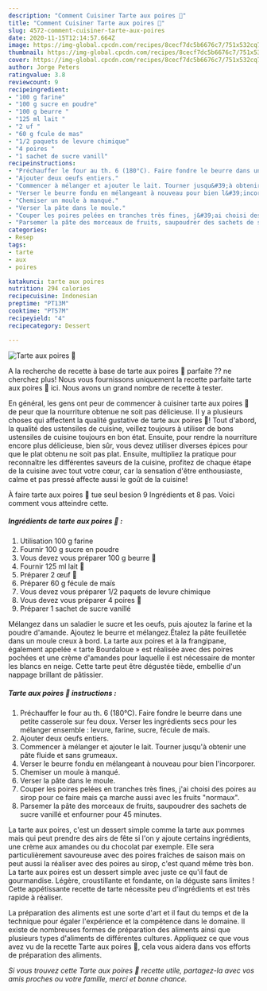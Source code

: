 ```yaml
---
description: "Comment Cuisiner Tarte aux poires 🍐"
title: "Comment Cuisiner Tarte aux poires 🍐"
slug: 4572-comment-cuisiner-tarte-aux-poires
date: 2020-11-15T12:14:57.664Z
image: https://img-global.cpcdn.com/recipes/8cecf7dc5b6676c7/751x532cq70/tarte-aux-poires-🍐-photo-principale-de-la-recette.jpg
thumbnail: https://img-global.cpcdn.com/recipes/8cecf7dc5b6676c7/751x532cq70/tarte-aux-poires-🍐-photo-principale-de-la-recette.jpg
cover: https://img-global.cpcdn.com/recipes/8cecf7dc5b6676c7/751x532cq70/tarte-aux-poires-🍐-photo-principale-de-la-recette.jpg
author: Jorge Peters
ratingvalue: 3.8
reviewcount: 9
recipeingredient:
- "100 g farine"
- "100 g sucre en poudre"
- "100 g beurre "
- "125 ml lait "
- "2 uf "
- "60 g fcule de mas"
- "1/2 paquets de levure chimique"
- "4 poires "
- "1 sachet de sucre vanill"
recipeinstructions:
- "Préchauffer le four au th. 6 (180°C). Faire fondre le beurre dans une petite casserole sur feu doux. Verser les ingrédients secs pour les mélanger ensemble : levure, farine, sucre, fécule de maïs."
- "Ajouter deux oeufs entiers."
- "Commencer à mélanger et ajouter le lait. Tourner jusqu&#39;à obtenir une pâte fluide et sans grumeaux."
- "Verser le beurre fondu en mélangeant à nouveau pour bien l&#39;incorporer."
- "Chemiser un moule à manqué."
- "Verser la pâte dans le moule."
- "Couper les poires pelées en tranches très fines, j&#39;ai choisi des poires au sirop pour ce faire mais ça marche aussi avec les fruits &#34;normaux&#34;."
- "Parsemer la pâte des morceaux de fruits, saupoudrer des sachets de sucre vanillé et enfourner pour 45 minutes."
categories:
- Resep
tags:
- tarte
- aux
- poires

katakunci: tarte aux poires 
nutrition: 294 calories
recipecuisine: Indonesian
preptime: "PT13M"
cooktime: "PT57M"
recipeyield: "4"
recipecategory: Dessert

---
```



![Tarte aux poires 🍐](https://img-global.cpcdn.com/recipes/8cecf7dc5b6676c7/751x532cq70/tarte-aux-poires-🍐-photo-principale-de-la-recette.jpg)

A la recherche de recette à base de tarte aux poires 🍐 parfaite ?? ne cherchez plus! Nous vous fournissons uniquement la recette parfaite tarte aux poires 🍐 ici. Nous avons un grand nombre de recette à tester.

En général, les gens ont peur de commencer à cuisiner tarte aux poires 🍐 de peur que la nourriture obtenue ne soit pas délicieuse. Il y a plusieurs choses qui affectent la qualité gustative de tarte aux poires 🍐! Tout d'abord, la qualité des ustensiles de cuisine, veillez toujours à utiliser de bons ustensiles de cuisine toujours en bon état. Ensuite, pour rendre la nourriture encore plus délicieuse, bien sûr, vous devez utiliser diverses épices pour que le plat obtenu ne soit pas plat. Ensuite, multipliez la pratique pour reconnaître les différentes saveurs de la cuisine, profitez de chaque étape de la cuisine avec tout votre cœur, car la sensation d'être enthousiaste, calme et pas pressé affecte aussi le goût de la cuisine!

<!--inarticleads1-->

À faire tarte aux poires 🍐 tue seul besion 9 Ingrédients et 8 pas. Voici comment vous atteindre cette.

##### Ingrédients de tarte aux poires 🍐 :

1. Utilisation 100 g farine
1. Fournir 100 g sucre en poudre
1. Vous devez vous préparer 100 g beurre 🧈
1. Fournir 125 ml lait 🥛
1. Préparer 2 œuf 🥚
1. Préparer 60 g fécule de maïs
1. Vous devez vous préparer 1/2 paquets de levure chimique
1. Vous devez vous préparer 4 poires 🍐
1. Préparer 1 sachet de sucre vanillé


Mélangez dans un saladier le sucre et les oeufs, puis ajoutez la farine et la poudre d&#39;amande. Ajoutez le beurre et mélangez.Étalez la pâte feuilletée dans un moule creux à bord. La tarte aux poires et à la frangipane, également appelée « tarte Bourdaloue » est réalisée avec des poires pochées et une crème d&#39;amandes pour laquelle il est nécessaire de monter les blancs en neige. Cette tarte peut être dégustée tiède, embellie d&#39;un nappage brillant de pâtissier. 

<!--inarticleads2-->

##### Tarte aux poires 🍐 instructions :

1. Préchauffer le four au th. 6 (180°C). Faire fondre le beurre dans une petite casserole sur feu doux. Verser les ingrédients secs pour les mélanger ensemble : levure, farine, sucre, fécule de maïs.
1. Ajouter deux oeufs entiers.
1. Commencer à mélanger et ajouter le lait. Tourner jusqu&#39;à obtenir une pâte fluide et sans grumeaux.
1. Verser le beurre fondu en mélangeant à nouveau pour bien l&#39;incorporer.
1. Chemiser un moule à manqué.
1. Verser la pâte dans le moule.
1. Couper les poires pelées en tranches très fines, j&#39;ai choisi des poires au sirop pour ce faire mais ça marche aussi avec les fruits &#34;normaux&#34;.
1. Parsemer la pâte des morceaux de fruits, saupoudrer des sachets de sucre vanillé et enfourner pour 45 minutes.


La tarte aux poires, c&#39;est un dessert simple comme la tarte aux pommes mais qui peut prendre des airs de fête si l&#39;on y ajoute certains ingrédients, une crème aux amandes ou du chocolat par exemple. Elle sera particulièrement savoureuse avec des poires fraîches de saison mais on peut aussi la réaliser avec des poires au sirop, c&#39;est quand même très bon. La tarte aux poires est un dessert simple avec juste ce qu&#39;il faut de gourmandise. Légère, croustillante et fondante, on la déguste sans limites ! Cette appétissante recette de tarte nécessite peu d&#39;ingrédients et est très rapide à réaliser. 

<!--inarticleads1-->

<p>
La préparation des aliments est une sorte d'art et il faut du temps et de la technique pour égaler l'expérience et la compétence dans le domaine. Il existe de nombreuses formes de préparation des aliments ainsi que plusieurs types d'aliments de différentes cultures. Appliquez ce que vous avez vu de la recette Tarte aux poires 🍐, cela vous aidera dans vos efforts de préparation des aliments.
</p>

<p>
<i>Si vous trouvez cette Tarte aux poires 🍐 recette utile, partagez-la avec vos amis proches ou votre famille, merci et bonne chance.</i>
</p>
